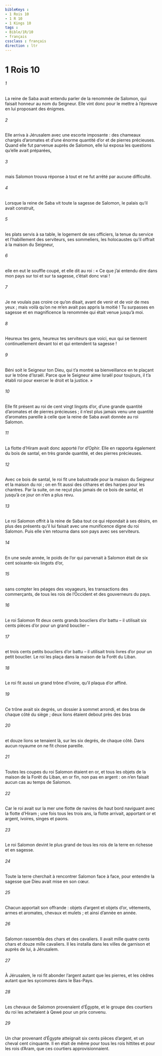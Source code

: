 ```yaml
---
bibleKeys : 
- 1 Rois 10
- 1 R 10
- 1 Kings 10
tags : 
- Bible/1R/10
- français
cssclass : français
direction : ltr
---
```


# 1 Rois 10

###### 1
La reine de Saba avait entendu parler de la renommée de Salomon, qui faisait honneur au nom du Seigneur. Elle vint donc pour le mettre à l’épreuve en lui proposant des énigmes.
###### 2
Elle arriva à Jérusalem avec une escorte imposante : des chameaux chargés d’aromates et d’une énorme quantité d’or et de pierres précieuses. Quand elle fut parvenue auprès de Salomon, elle lui exposa les questions qu’elle avait préparées,
###### 3
mais Salomon trouva réponse à tout et ne fut arrêté par aucune difficulté.
###### 4
Lorsque la reine de Saba vit toute la sagesse de Salomon, le palais qu’il avait construit,
###### 5
les plats servis à sa table, le logement de ses officiers, la tenue du service et l’habillement des serviteurs, ses sommeliers, les holocaustes qu’il offrait à la maison du Seigneur,
###### 6
elle en eut le souffle coupé, et elle dit au roi : « Ce que j’ai entendu dire dans mon pays sur toi et sur ta sagesse, c’était donc vrai !
###### 7
Je ne voulais pas croire ce qu’on disait, avant de venir et de voir de mes yeux ; mais voilà qu’on ne m’en avait pas appris la moitié ! Tu surpasses en sagesse et en magnificence la renommée qui était venue jusqu’à moi.
###### 8
Heureux tes gens, heureux tes serviteurs que voici, eux qui se tiennent continuellement devant toi et qui entendent ta sagesse !
###### 9
Béni soit le Seigneur ton Dieu, qui t’a montré sa bienveillance en te plaçant sur le trône d’Israël. Parce que le Seigneur aime Israël pour toujours, il t’a établi roi pour exercer le droit et la justice. »
###### 10
Elle fit présent au roi de cent vingt lingots d’or, d’une grande quantité d’aromates et de pierres précieuses ; il n’est plus jamais venu une quantité d’aromates pareille à celle que la reine de Saba avait donnée au roi Salomon.
###### 11
La flotte d’Hiram avait donc apporté l’or d’Ophir. Elle en rapporta également du bois de santal, en très grande quantité, et des pierres précieuses.
###### 12
Avec ce bois de santal, le roi fit une balustrade pour la maison du Seigneur et la maison du roi ; on en fit aussi des cithares et des harpes pour les chantres. Par la suite, on ne reçut plus jamais de ce bois de santal, et jusqu’à ce jour on n’en a plus revu.
###### 13
Le roi Salomon offrit à la reine de Saba tout ce qui répondait à ses désirs, en plus des présents qu’il lui faisait avec une munificence digne du roi Salomon. Puis elle s’en retourna dans son pays avec ses serviteurs.
###### 14
En une seule année, le poids de l’or qui parvenait à Salomon était de six cent soixante-six lingots d’or,
###### 15
sans compter les péages des voyageurs, les transactions des commerçants, de tous les rois de l’Occident et des gouverneurs du pays.
###### 16
Le roi Salomon fit deux cents grands boucliers d’or battu – il utilisait six cents pièces d’or pour un grand bouclier –
###### 17
et trois cents petits boucliers d’or battu – il utilisait trois livres d’or pour un petit bouclier. Le roi les plaça dans la maison de la Forêt du Liban.
###### 18
Le roi fit aussi un grand trône d’ivoire, qu’il plaqua d’or affiné.
###### 19
Ce trône avait six degrés, un dossier à sommet arrondi, et des bras de chaque côté du siège ; deux lions étaient debout près des bras
###### 20
et douze lions se tenaient là, sur les six degrés, de chaque côté. Dans aucun royaume on ne fit chose pareille.
###### 21
Toutes les coupes du roi Salomon étaient en or, et tous les objets de la maison de la Forêt du Liban, en or fin, non pas en argent : on n’en faisait aucun cas au temps de Salomon.
###### 22
Car le roi avait sur la mer une flotte de navires de haut bord naviguant avec la flotte d’Hiram ; une fois tous les trois ans, la flotte arrivait, apportant or et argent, ivoires, singes et paons.
###### 23
Le roi Salomon devint le plus grand de tous les rois de la terre en richesse et en sagesse.
###### 24
Toute la terre cherchait à rencontrer Salomon face à face, pour entendre la sagesse que Dieu avait mise en son cœur.
###### 25
Chacun apportait son offrande : objets d’argent et objets d’or, vêtements, armes et aromates, chevaux et mulets ; et ainsi d’année en année.
###### 26
Salomon rassembla des chars et des cavaliers. Il avait mille quatre cents chars et douze mille cavaliers. Il les installa dans les villes de garnison et auprès de lui, à Jérusalem.
###### 27
À Jérusalem, le roi fit abonder l’argent autant que les pierres, et les cèdres autant que les sycomores dans le Bas-Pays.
###### 28
Les chevaux de Salomon provenaient d’Égypte, et le groupe des courtiers du roi les achetaient à Qewé pour un prix convenu.
###### 29
Un char provenant d’Égypte atteignait six cents pièces d’argent, et un cheval cent cinquante. Il en était de même pour tous les rois hittites et pour les rois d’Aram, que ces courtiers approvisionnaient.
